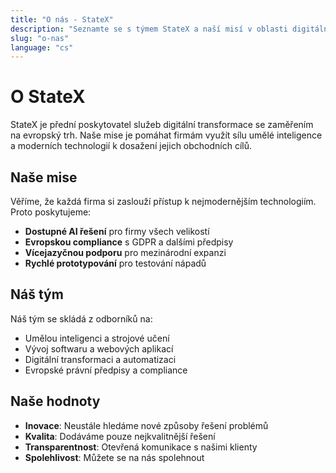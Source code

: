 ```yaml
---
title: "O nás - StateX"
description: "Seznamte se s týmem StateX a naší misí v oblasti digitální transformace"
slug: "o-nas"
language: "cs"
---
```


# O StateX

StateX je přední poskytovatel služeb digitální transformace se zaměřením na evropský trh. Naše mise je pomáhat firmám využít sílu umělé inteligence a moderních technologií k dosažení jejich obchodních cílů.

## Naše mise

Věříme, že každá firma si zaslouží přístup k nejmodernějším technologiím. Proto poskytujeme:

- **Dostupné AI řešení** pro firmy všech velikostí
- **Evropskou compliance** s GDPR a dalšími předpisy
- **Vícejazyčnou podporu** pro mezinárodní expanzi
- **Rychlé prototypování** pro testování nápadů

## Náš tým

Náš tým se skládá z odborníků na:
- Umělou inteligenci a strojové učení
- Vývoj softwaru a webových aplikací
- Digitální transformaci a automatizaci
- Evropské právní předpisy a compliance

## Naše hodnoty

- **Inovace**: Neustále hledáme nové způsoby řešení problémů
- **Kvalita**: Dodáváme pouze nejkvalitnější řešení
- **Transparentnost**: Otevřená komunikace s našimi klienty
- **Spolehlivost**: Můžete se na nás spolehnout